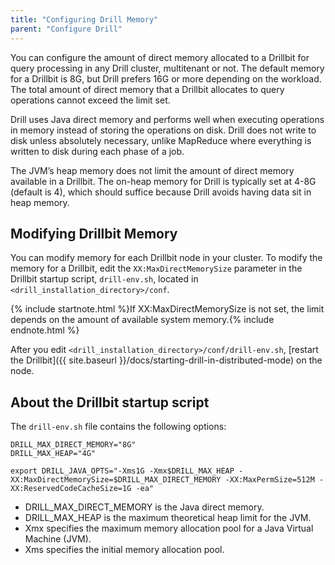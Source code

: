 ```yaml
---
title: "Configuring Drill Memory"
parent: "Configure Drill"
---
```


You can configure the amount of direct memory allocated to a Drillbit for query processing in any Drill cluster, multitenant or not. The default memory for a Drillbit is 8G, but Drill prefers 16G or more depending on the workload. The total amount of direct memory that a Drillbit allocates to query operations cannot exceed the limit set.

Drill uses Java direct memory and performs well when executing
operations in memory instead of storing the operations on disk. Drill does not
write to disk unless absolutely necessary, unlike MapReduce where everything
is written to disk during each phase of a job.

The JVM’s heap memory does not limit the amount of direct memory available in
a Drillbit. The on-heap memory for Drill is typically set at 4-8G (default is 4), which should
suffice because Drill avoids having data sit in heap memory.

## Modifying Drillbit Memory

You can modify memory for each Drillbit node in your cluster. To modify the
memory for a Drillbit, edit the `XX:MaxDirectMemorySize` parameter in the
Drillbit startup script, `drill-env.sh`, located in `<drill_installation_directory>/conf`.

{% include startnote.html %}If XX:MaxDirectMemorySize is not set, the limit depends on the amount of available system memory.{% include endnote.html %}

After you edit `<drill_installation_directory>/conf/drill-env.sh`, [restart the Drillbit]({{ site.baseurl }}/docs/starting-drill-in-distributed-mode) on the node.

## About the Drillbit startup script

The `drill-env.sh` file contains the following options:

    DRILL_MAX_DIRECT_MEMORY="8G"
    DRILL_MAX_HEAP="4G"

    export DRILL_JAVA_OPTS="-Xms1G -Xmx$DRILL_MAX_HEAP -XX:MaxDirectMemorySize=$DRILL_MAX_DIRECT_MEMORY -XX:MaxPermSize=512M -XX:ReservedCodeCacheSize=1G -ea"

* DRILL_MAX_DIRECT_MEMORY is the Java direct memory. 
* DRILL_MAX_HEAP is the maximum theoretical heap limit for the JVM. 
* Xmx specifies the maximum memory allocation pool for a Java Virtual Machine (JVM). 
* Xms specifies the initial memory allocation pool.

